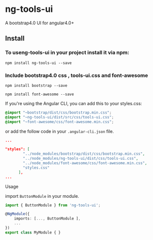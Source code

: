 # ng-tools-ui
A bootstrap4.0 UI for angular4.0+

## Install

### To useng-tools-ui in your project install it via npm:

```
npm install ng-tools-ui --save
```

### Include bootstrap4.0 css , tools-ui.css and font-awesome


```
npm install bootstrap --save

npm install font-awesome --save
```


If you're using the Angular CLI, you can add this to your styles.css:


```css
@import "~bootstrap/dist/css/bootstrap.min.css";
@import "~ng-tools-ui/dist/src/css/tools-ui.css";
@import "~font-awesome/css/font-awesome.min.css";
```

or add the follow code in your `.angular-cli.json` file.

```json
...

"styles": [
        "../node_modules/bootstrap/dist/css/bootstrap.min.css",
        "../node_modules/ng-tools-ui/dist/css/tools-ui.css",
        "../node_modules/font-awesome/css/font-awesome.min.css",
        "styles.css"
      ],
...

```

Usage

import `ButtonModule` in your module.

```typescript
import { ButtonModule } from 'ng-tools-ui';

@NgModule({
    imports: [..., ButtonModule ],
    ...
})
export class MyModule { }
```